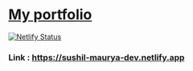 # [My portfolio](https://sushil-maurya-dev.netlify.app)

[![Netlify Status](https://api.netlify.com/api/v1/badges/b3184061-ac86-4252-938b-d076fee1a289/deploy-status)](https://sushil-maurya-dev.netlify.app)

### Link : https://sushil-maurya-dev.netlify.app
